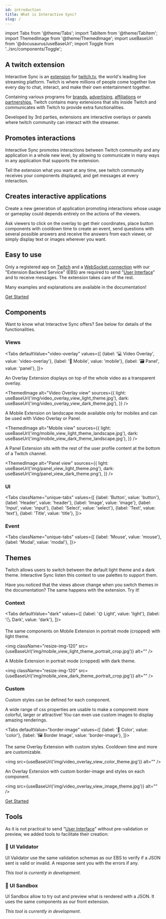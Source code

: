 ```yaml
---
id: introduction
title: What is Interactive Sync?
slug: /
---
```


import Tabs from '@theme/Tabs';
import TabItem from '@theme/TabItem';
import ThemedImage from '@theme/ThemedImage';
import useBaseUrl from '@docusaurus/useBaseUrl';
import Toggle from '../src/components/Toggle';

## A twitch extension

Interactive Sync is an [extension](https://www.twitch.tv/p/extensions/) for [twitch.tv](https://www.twitch.tv/), the world's leading live streaming platform. Twitch is where millions of people come together live every day to chat, interact, and make their own entertainment together.

Containing various programs for [brands](https://brand.twitch.tv/), [advertising](https://twitchadvertising.tv/), [affiliations](https://affiliate.twitch.tv/) or [partnerships](https://www.twitch.tv/p/partners/), Twitch contains many extensions that sits inside Twitch and communicates with Twitch to provide extra functionalities. 

Developed by 3rd parties, extensions are interactive overlays or panels where twitch community can interact with the streamer.

## Promotes interactions

Interactive Sync promotes interactions between Twitch community and any application in a whole new level, by allowing to communicate in many ways in any application that supports the extension.

Tell the extension what you want at any time, see twitch community receives your components displayed, and get messages at every interaction.

## Creates interactive applications

Create a new generation of application promoting interactions whose usage or gameplay could depends entirely on the actions of the viewers.

Ask viewers to click on the overlay to get their coordinates, place button components with cooldown time to create an event, send questions with several possible answers and receive the answers from each viewer, or simply display text or images wherever you want.

## Easy to use

Only a registered app on [Twitch](https://dev.twitch.tv/console/apps/create) and a [WebSocket connection](/docs/getting-started/general) with our "Extension Backend Service" (EBS) are required to send "[User Interface](/docs/getting-started/create-ui)" and to receive messages. The extension takes care of the rest.

Many examples and explanations are available in the documentation!

<a className="button button--lg button--outline button--block button--primary" href="/docs/getting-started/prerequisites">Get Started</a>

## Components

Want to know what Interactive Sync offers? See below for details of the functionalities.

### Views

<Tabs
defaultValue="video-overlay"
values={[
{label: '💻 Video Overlay', value: 'video-overlay'},
{label: '📱 Mobile', value: 'mobile'},
{label: '🗃️ Panel', value: 'panel'},
]}>
<TabItem value="video-overlay">

An Overlay Extension displays on top of the whole video as a transparent overlay.

<ThemedImage
alt="Video Overlay view"
sources={{
  light: useBaseUrl('img/video_overlay_view_light_theme.jpg'),
  dark: useBaseUrl('img/video_overlay_view_dark_theme.jpg'),
}}
/>

</TabItem>

<TabItem value="mobile">

A Mobile Extension on landscape mode available only for mobiles and can be used with Video Overlay or Panel.

<ThemedImage
alt="Mobile view"
sources={{
  light: useBaseUrl('img/mobile_view_light_theme_landscape.jpg'),
  dark: useBaseUrl('img/mobile_view_dark_theme_landscape.jpg'),
}}
/>
</TabItem>
<TabItem value="panel">

A Panel Extension sits with the rest of the user profile content at the bottom of a Twitch channel.

<ThemedImage
alt="Panel view"
sources={{
  light: useBaseUrl('img/panel_view_light_theme.png'),
  dark: useBaseUrl('img/panel_view_dark_theme.png'),
}}
/>
</TabItem>
</Tabs>

### UI

<Tabs
className="unique-tabs"
values={[
{label: 'Button', value: 'button'},
{label: 'Header', value: 'header'},
{label: 'Image', value: 'image'},
{label: 'Input', value: 'input'},
{label: 'Select', value: 'select'},
{label: 'Text', value: 'text'},
{label: 'Title', value: 'title'},
]}>
<TabItem value="button"></TabItem>
<TabItem value="header"></TabItem>
<TabItem value="image"></TabItem>
<TabItem value="input"></TabItem>
<TabItem value="select"></TabItem>
<TabItem value="text"></TabItem>
<TabItem value="title"></TabItem>
</Tabs>

### Event

<Tabs
className="unique-tabs"
values={[
{label: 'Mouse', value: 'mouse'},
{label: 'Modal', value: 'modal'},
]}>
<TabItem value="mouse"></TabItem>
<TabItem value="modal"></TabItem>
</Tabs>

## Themes

Twitch allows users to switch between the default light theme and a dark theme. Interactive Sync listen this context to use palettes to support them.

Have you noticed that the views above change when you switch themes in the documentation? The same happens with the extension. Try it! <Toggle className="custom-toggle" /> 

### Context

<Tabs
defaultValue="dark"
values={[
{label: '🌞 Light', value: 'light'},
{label: '🌜 Dark', value: 'dark'},
]}>
<TabItem value="light">

The same components on Mobile Extension in portrait mode (cropped) with light theme.

<img
className="resize-img-120"
src={useBaseUrl('img/mobile_view_light_theme_portrait_crop.jpg')}
alt=""
/>
</TabItem>

<TabItem value="dark">

A Mobile Extension in portrait mode (cropped) with dark theme.

<img
className="resize-img-120"
src={useBaseUrl('img/mobile_view_dark_theme_portrait_crop.jpg')}
alt=""
/>
</TabItem>

</Tabs>

### Custom

Custom styles can be defined for each component. 

A wide range of css properties are usable to make a component more colorful, larger or attractive! You can even use custom images to display amazing renderings.

<Tabs
defaultValue="border-image"
values={[
{label: '🎨 Color', value: 'color'},
{label: '🖼️ Border Image', value: 'border-image'},
]}>
<TabItem value="color">

The same Overlay Extension with custom styles. Cooldown time and more are customizable.

<img
src={useBaseUrl('img/video_overlay_view_color_theme.jpg')}
alt=""
/>
</TabItem>

<TabItem value="border-image">

An Overlay Extension with custom border-image and styles on each component.

<img
src={useBaseUrl('img/video_overlay_view_image_theme.jpg')}
alt=""
/>
</TabItem>

</Tabs>


<a className="button button--lg button--outline button--block button--primary" href="/docs/getting-started/prerequisites">Get Started</a>

## Tools

As it is not practical to send "[User Interface](/docs/getting-started/create-ui)" without pre-validation or preview, we added tools to facilitate their creation:

### 🚧 UI Validator

UI Validator use the same validation schemas as our EBS to verify if a JSON sent is valid or invalid. A response sent you with the errors if any.

*This tool is currently in development*.

### 🚧 UI Sandbox

UI Sandbox allow to try out and preview what is rendered with a JSON. It uses the same components as our front extension.

*This tool is currently in development*.